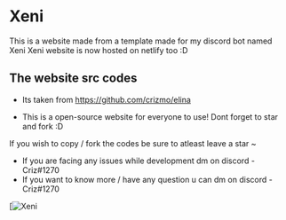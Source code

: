 # Xeni


This is a website made from a template made for my discord bot named Xeni
Xeni website is now hosted on netlify too :D

## The website src codes
- Its taken from https://github.com/crizmo/elina

- This is a open-source website for everyone to use! Dont forget to star and fork :D

If you wish to copy / fork the codes be sure to atleast leave a star ~

- If you are facing any issues while development dm on discord - Criz#1270
- If you want to know more / have any question u can dm on discord - Criz#1270

[![Xeni](https://cdn.discordapp.com/attachments/642757845808578591/1077552009609224253/xeni-test.jpg)
